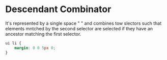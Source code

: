 # Descendant Combinator

It's represented by a single space " " and combines tow slectors such that elements mntched by the second selector are selected if they have an ancestor matching the first selector.

```css
ui li {
    margin: 0 0 5px 0; 
}
```
